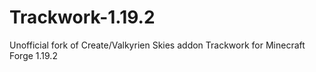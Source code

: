 # Trackwork-1.19.2
Unofficial fork of Create/Valkyrien Skies addon Trackwork for Minecraft Forge 1.19.2
